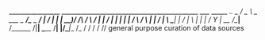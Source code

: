 <!-- language: lang-none -->
________________  ___________________________________________ ___  _____ ._.
\_   _____/  _  \ \_   ___ \__    ___/\_____  \__    ___/    |   \/     \| |
 |    __)/  /_\  \/    \  \/ |    |    /   |   \|    |  |    |   /  \ /  \ |
 |     \/    |    \     \____|    |   /    |    \    |  |    |  /    Y    \|
 \___  /\____|__  /\______  /|____|   \_______  /____|  |______/\____|__  /_
     \/         \/        \/                  \/                        \/\/
general purpose curation of data sources
